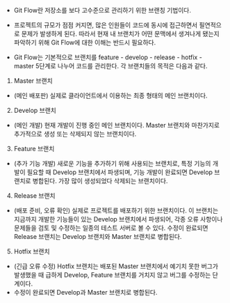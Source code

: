 + Git Flow란 저장소를 보다 고수준으로 관리하기 위한 브랜칭 기법이다.
+ 프로젝트의 규모가 점점 커지면, 많은 인원들이 코드에 동시에 접근하면서 필연적으로 문제가 발생하게 된다.
따라서 현재 내 브랜치가 어떤 문맥에서 생겨나게 됐는지 파악하기 위해 Git Flow에 대한 이해는 반드시 필요하다.

+ Git Flow는 기본적으로 브랜치를  feature - develop - release - hotfix - master 5단계로 나누어 코드를 관리한다. 각 브랜치들의 목적은 다음과 같다.

1) Master 브랜치
+ (메인 배포판) 실제로 클라이언트에서 이용하는 최종 형태의 메인 브랜치이다.

2) Develop 브랜치
+ (메인 개발) 현재 개발이 진행 중인 메인 브랜치이다. Master 브랜치와 마찬가지로 추가적으로 생성 또는 삭제되지 않는 브랜치이다.

3) Feature 브랜치
+ (추가 기능 개발) 새로운 기능을 추가하기 위해 사용되는 브랜치로, 특정 기능의 개발이 필요할 때 Develop 브랜치에서 파생되며, 
기능 개발이 완료되면 Develop 브랜치로 병합된다. 가장 많이 생성되었다 삭제되는 브랜치이다.

4) Release 브랜치
+ (배포 준비, 오류 확인) 실제로 프로젝트를 배포하기 위한 브랜치이다.
이 브랜치는 지금까지 개발한 기능들이 있는 Develop 브랜치에서 파생되어, 각종 오류 사항이나 문제들을 검토 및 수정하는 일종의 테스트 서버로 볼 수 있다.
수정이 완료되면 Release 브랜치는 Develop 브랜치와 Master 브랜치로 병합된다.

5) Hotfix 브랜치
+ (긴급 오류 수정) Hotfix 브랜치는 배포된 Master 브랜치에서 예기치 못한 버그가 발생했을 때 급하게 Develop, Feature 브랜치를 거치지 않고 버그를 수정하는 단계이다.
+ 수정이 완료되면 Develop과 Master 브랜치로 병합된다.
